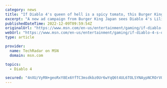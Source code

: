 ```yaml
---
category: news
title: "If Diablo 4's queen of hell is a spicy tomato, this Burger King ad gives me ideas"
excerpt: "A new ad campaign from Burger King Japan sees Diablo 4's Lilith reimagined with some fiery hot tomatoes on top."
publishedDateTime: 2022-12-09T09:59:54Z
originalUrl: "https://www.msn.com/en-us/entertainment/gaming/if-diablo-4-s-queen-of-hell-is-a-spicy-tomato-this-burger-king-ad-gives-me-ideas/ar-AA156ur1"
webUrl: "https://www.msn.com/en-us/entertainment/gaming/if-diablo-4-s-queen-of-hell-is-a-spicy-tomato-this-burger-king-ad-gives-me-ideas/ar-AA156ur1"
type: article

provider:
  name: TechRadar on MSN
  domain: msn.com

topics:
  - Diablo 4

secured: "4nXU/VyRN+geoRxY8Ex6YfTC3msdkbz0Ur6wYqQ6t4UL6TOLSYNAypNCROrVOfXEi4RSPr8HPOABcEKXVLMBadRqQBmBtnlJ+e+5bVda++NgBoNjp612qNOq1b9rRXlxRP4RNx+nOdUGQpC330bAMRQDSJXzKJEc4MlJPZfuLL+rgHPjPLc8BbI0Wd+ziy4wmglXqBHpjt5yLm6qcYfH48Oh7wrucazbmaeCSpDJKjAh9CpOziUT92NQmA6AcG8MOopdg3LoFJQeEQJVzcWlOX4/iKCZVVy+p+sIyRHv+Iz9+51/pHgNNLh4gcdEgpA5GMhk2P8ZpmICIIP47Jb8ZD+A5t+YIH9b+QRRDZw5T38=;JLV4hwrBhLgGTIgBPQWrlg=="
---
```


